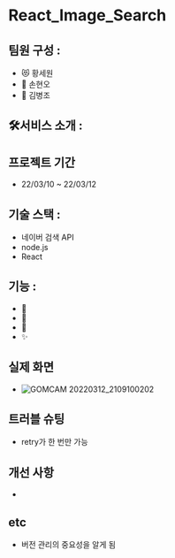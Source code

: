 # React_Image_Search

## 팀원 구성 :

+ 😻 황세원
+ 🐰 손현오
+ 🐶 김병조

## 🛠️서비스 소개 : 

## 프로젝트 기간
+ 22/03/10 ~ 22/03/12

## 기술 스택 :
+ 네이버 검색 API
+ node.js
+ React

## 기능 :

+ 📢
+ 🧾
+ 📝
+ ✨


## 실제 화면
+ ![GOMCAM 20220312_2109100202](https://user-images.githubusercontent.com/57746855/158017475-82f44197-00c2-4f71-becd-27bda9d321c7.gif)

## 트러블 슈팅
+ retry가 한 번만 가능

## 개선 사항
+ 
## etc
+ 버전 관리의 중요성을 알게 됨
